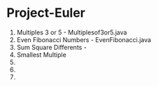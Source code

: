 # Project-Euler
1) Multiples 3 or 5               - Multiplesof3or5.java
2) Even Fibonacci Numbers         - EvenFibonacci.java
3) Sum Square Differents          -
4) Smallest Multiple
5) 
6)
7)
